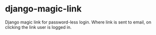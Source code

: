 # django-magic-link
Django magic link for password-less login. Where link is sent to email, on clicking the link user is logged in.
